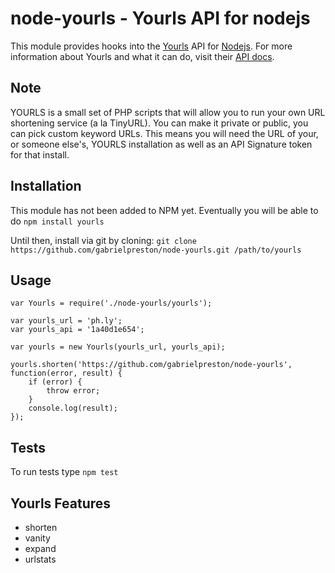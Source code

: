 node-yourls - Yourls API for nodejs
====================

This module provides hooks into the [Yourls](http://yourls.org/) API for [Nodejs](http://nodejs.org).
For more information about Yourls and what it can do, visit their [API docs](http://yourls.org/#API).

Note
----
YOURLS is a small set of PHP scripts that will allow you to run your own URL shortening service (a la TinyURL). You can make it private or public, you can pick custom keyword URLs.  This means you will need the URL of your, or someone else's, YOURLS installation as well as an API Signature token for that install.

Installation
------------
This module has not been added to NPM yet.  Eventually you will be able to do `npm install yourls`

Until then, install via git by cloning: `git clone https://github.com/gabrielpreston/node-yourls.git /path/to/yourls`

Usage
-----
	var Yourls = require('./node-yourls/yourls');

	var yourls_url = 'ph.ly';
	var yourls_api = '1a40d1e654';

	var yourls = new Yourls(yourls_url, yourls_api);

	yourls.shorten('https://github.com/gabrielpreston/node-yourls', function(error, result) {
		if (error) {
			throw error;
		}
		console.log(result);
	});

	
Tests
-----
To run tests type `npm test`
			
Yourls Features
---------------
* shorten
* vanity
* expand
* urlstats
